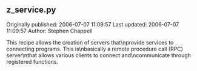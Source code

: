 ## z_service.py

Originally published: 2006-07-07 11:09:57
Last updated: 2006-07-07 11:09:57
Author: Stephen Chappell

This recipe allows the creation of servers that\nprovide services to connecting programs. This is\nbasically a remote procedure call (RPC) server\nthat allows various clients to connect and\ncommunicate through registered functions.